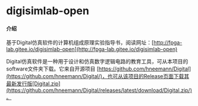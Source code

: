 # digisimlab-open

#### 介绍
基于Digital仿真软件的计算机组成原理实验指导书，阅读网址：[http://fpga-lab.gitee.io/digisimlab-open](http://fpga-lab.gitee.io/digisimlab-open)

Digital仿真软件是一种用于设计和仿真数字逻辑电路的教育工具，可从本项目的software文件夹下载。它来自开源项目 [https://github.com/hneemann/Digital](https://github.com/hneemann/Digital/)，也可从该项目的Release页面下载其最新发行版[Digital.zip](https://github.com/hneemann/Digital/releases/latest/download/Digital.zip/)。